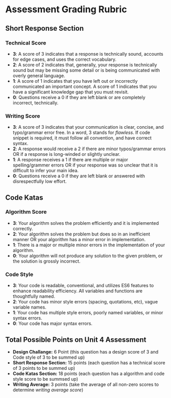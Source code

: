 # Assessment Grading Rubric
## Short Response Section
### Technical Score
* **3**: A score of 3 indicates that a response is technically sound, accounts for edge cases, and uses the correct vocabulary.
* **2**: A score of 2 indicates that, generally, your response is technically sound but may be missing some detail or is being communicated with overly general language.
* **1**: A score of 1 indicates that you have left out or incorrectly communicated an important concept. A score of 1 indicates that you have a significant knowledge gap that you must revisit.
* **0**: Questions receive a 0 if they are left blank or are completely incorrect, technically.

### Writing Score
* **3**: A score of 3 indicates that your communication is clear, concise, and typo/grammar error free. In a word, 3 stands for _flawless_. If code snippet is required, it must follow all convention, and have correct syntax.
* **2**: A response would receive a 2 if there are minor typos/grammar errors OR if a response is long-winded or slightly unclear.
* **1**: A response receives a 1 if there are multiple or major spelling/grammer errors OR if your response was so unclear that it is difficult to infer your main idea.
* **0**: Questions receive a 0 if they are left blank or answered with disrespectfully low effort.

## Code Katas
### Algorithm Score
* **3**: Your algorithm solves the problem efficiently and it is implemented correctly.
* **2**: Your algorithm solves the problem but does so in an inefficient manner OR your algorithm has a minor error in implementation.
* **1**: There is a major or multiple minor errors in the implementation of your algorithm.
* **0**: Your algorithm will not produce any solution to the given problem, or the solution is grossly incorrect.

### Code Style
* **3**: Your code is readable, conventional, and utilizes ES6 features to enhance readability efficiency. All variables and functions are thoughtfully named.
* **2**: Your code has minor style errors (spacing, quotations, etc), vague variable names.
* **1**: Your code has multiple style errors, poorly named variables, or minor syntax errors. 
* **0**: Your code has major syntax errors.


## Total Possible Points on Unit 4 Assessment
* **Design Challange:** 6 Point (this question has a design score of 3 and Code style of 3 to be summed up)
* **Short Response Section:** 15 points (each question has a technical score of 3 points to be summed up)
* **Code Katas Section:** 18 points (each question has a algorithm and code style score to be summsed up)
* **Writing Average:** 3 points (take the average of all non-zero scores to determine _writing average score_)

